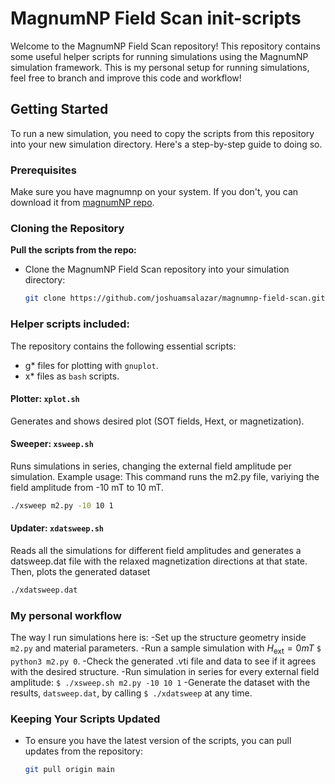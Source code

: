 # MagnumNP Field Scan init-scripts

Welcome to the MagnumNP Field Scan repository! This repository contains some useful helper scripts for running simulations using the MagnumNP simulation framework. This is my personal setup for running simulations, feel free to branch and improve this code and workflow!

## Getting Started

To run a new simulation, you need to copy the scripts from this repository into your new simulation directory. Here's a step-by-step guide to doing so.

### Prerequisites

Make sure you have magnumnp on your system. If you don't, you can download it from [magnumNP repo](https://pypi.org/project/magnumnp/).

### Cloning the Repository

 **Pull the scripts from the repo:**
   - Clone the MagnumNP Field Scan repository into your simulation directory:
     ```bash
     git clone https://github.com/joshuamsalazar/magnumnp-field-scan.git .
     ```
  
### Helper scripts included:
The repository contains the following essential scripts:
  - g* files for plotting with `gnuplot`.
  - x* files as `bash` scripts.

#### Plotter: `xplot.sh`
Generates and shows desired plot (SOT fields, Hext, or magnetization).
#### Sweeper: `xsweep.sh`
Runs simulations in series, changing the external field amplitude per simulation. Example usage: This command runs the m2.py file, variying the field amplitude from -10 mT to 10 mT. 
```bash
./xsweep m2.py -10 10 1 
```
#### Updater: `xdatsweep.sh`
Reads all the simulations for different field amplitudes and generates a datsweep.dat file with the relaxed magnetization directions at that state. Then, plots the generated dataset
```bash
./xdatsweep.dat
```

### My personal workflow
The way I run simulations here is: 
-Set up the structure geometry inside `m2.py` and material parameters.
-Run a sample simulation with $H_\text{ext}=0 mT$  `$ python3 m2.py 0`.
-Check the generated .vti file and data to see if it agrees with the desired structure.
-Run simulation in series for every external field amplitude: `$ ./xsweep.sh m2.py -10 10 1`
-Generate the dataset with the results, `datsweep.dat`, by calling `$ ./xdatsweep` at any time.

### Keeping Your Scripts Updated

- To ensure you have the latest version of the scripts, you can pull updates from the repository:
  ```bash
  git pull origin main

